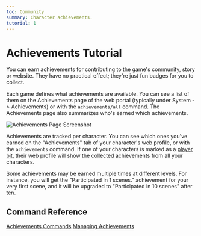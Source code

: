 ```yaml
---
toc: Community
summary: Character achievements.
tutorial: 1
---
```

# Achievements Tutorial

You can earn achievements for contributing to the game's community, story or website.  They have no practical effect; they're just fun badges for you to collect.

Each game defines what achievements are available.  You can see a list of them on the Achievements page of the web portal (typically under System -> Achievements) or with the `achievements/all` command.  The Achievements page also summarizes who's earned which achievements.

![Achievements Page Screenshot](https://aresmush.com/images/help-images/achievements.png)

Achievements are tracked per character.  You can see which ones you've earned on the "Achievements" tab of your character's web profile, or with the `achievements` command.  If one of your characters is marked as a [player bit](/help/playerbit), their web profile will show the collected achievements from all your characters.

Some achievements may be earned multiple times at different levels.  For instance, you will get the "Participated in 1 scenes." achievement for your very first scene, and it will be upgraded to "Participated in 10 scenes" after ten.

## Command Reference

[Achievements Commands](/help/achievements)
[Managing Achievements](/help/manage_achievements)  

